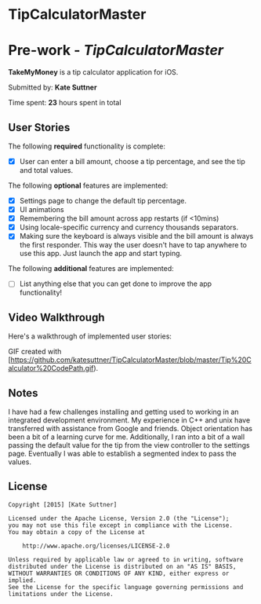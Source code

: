 # TipCalculatorMaster
# Pre-work - *TipCalculatorMaster*

**TakeMyMoney** is a tip calculator application for iOS.

Submitted by: **Kate Suttner**

Time spent: **23** hours spent in total

## User Stories

The following **required** functionality is complete:
* [x] User can enter a bill amount, choose a tip percentage, and see the tip and total values.

The following **optional** features are implemented:
* [x] Settings page to change the default tip percentage.
* [x] UI animations
* [x] Remembering the bill amount across app restarts (if <10mins)
* [x] Using locale-specific currency and currency thousands separators.
* [x] Making sure the keyboard is always visible and the bill amount is always the first responder. This way the user doesn't have to tap anywhere to use this app. Just launch the app and start typing.

The following **additional** features are implemented:

- [ ] List anything else that you can get done to improve the app functionality!

## Video Walkthrough 

Here's a walkthrough of implemented user stories:


GIF created with [https://github.com/katesuttner/TipCalculatorMaster/blob/master/Tip%20Calculator%20CodePath.gif).

## Notes

I have had a few challenges installing and getting used to working in an integrated development environment. My experience in C++ and unix have transferred with assistance from Google and friends. Object orientation has been a bit of a learning curve for me.
Additionally, I ran into a bit of a wall passing the default value for the tip from the view controller to the settings page. Eventually I was able to establish a segmented index to pass the values. 
## License

    Copyright [2015] [Kate Suttner]

    Licensed under the Apache License, Version 2.0 (the "License");
    you may not use this file except in compliance with the License.
    You may obtain a copy of the License at

        http://www.apache.org/licenses/LICENSE-2.0

    Unless required by applicable law or agreed to in writing, software
    distributed under the License is distributed on an "AS IS" BASIS,
    WITHOUT WARRANTIES OR CONDITIONS OF ANY KIND, either express or implied.
    See the License for the specific language governing permissions and
    limitations under the License.
